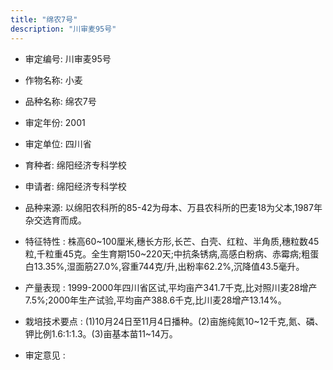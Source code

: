 ```yaml
---
title: "绵农7号"
description: "川审麦95号"
---
```

* 审定编号:  川审麦95号

*  作物名称:  小麦

*  品种名称:  绵农7号

*  审定年份:  2001

*  审定单位:  四川省

* 育种者:  绵阳经济专科学校

*  申请者:  绵阳经济专科学校

*  品种来源:  以绵阳农科所的85-42为母本、万县农科所的巴麦18为父本,1987年杂交选育而成。

*  特征特性 : 
株高60~100厘米,穗长方形,长芒、白壳、红粒、半角质,穗粒数45粒,千粒重45克。全生育期150~220天;中抗条锈病,高感白粉病、赤霉病;粗蛋白13.35%,湿面筋27.0%,容重744克/升,出粉率62.2%,沉降值43.5毫升。
 
*  产量表现 : 
1999-2000年四川省区试,平均亩产341.7千克,比对照川麦28增产7.5%;2000年生产试验,平均亩产388.6千克,比川麦28增产13.14%。

*  栽培技术要点 : 
(1)10月24日至11月4日播种。(2)亩施纯氮10~12千克,氮、磷、钾比例1.6:1:1.3。(3)亩基本苗11~14万。

*  审定意见 : 


